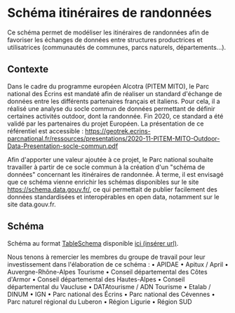 # Schéma itinéraires de randonnées

Ce schéma permet de modéliser les itinéraires de randonnées afin de favoriser les échanges de données entre structures productrices et utilisatrices (communautés de communes, parcs naturels, départements...).

## Contexte

Dans le cadre du programme européen Alcotra (PITEM MITO), le Parc national des Écrins est mandaté afin de réaliser un standard d'échange de données entre les différents partenaires français et italiens. Pour cela, il a réalisé une analyse du socle commun de données permettant de définir certaines activités outdoor, dont la randonnée. Fin 2020, ce standard a été validé par les partenaires du projet Européen. La présentation de ce référentiel est accessible : https://geotrek.ecrins-parcnational.fr/ressources/presentations/2020-11-PITEM-MITO-Outdoor-Data-Presentation-socle-commun.pdf

Afin d'apporter une valeur ajoutée à ce projet, le Parc national souhaite travailler à partir de ce socle commun à la création d'un "schéma de données" concernant les itinéraires de randonnée. À terme, il est envisagé que ce schéma vienne enrichir les schémas disponibles sur le site https://schema.data.gouv.fr/, ce qui permettait de publier facilement des données standardisées et interopérables en open data, notamment sur le site data.gouv.fr.



## Schéma
Schéma au format [TableSchema](https://frictionlessdata.io/specs/table-schema) disponible [ici (insérer url)]().


Nous tenons à remercier les membres du groupe de travail pour leur investissement dans l'élaboration de ce schéma :
	• APIDAE
    • Apitux / April
    • Auvergne-Rhône-Alpes Tourisme
    • Conseil départemental des Côtes d'Armor
    • Conseil départemental des Hautes-Alpes
    • Conseil départemental du Vaucluse
    • DATAtourisme / ADN Tourisme
    • Etalab / DINUM
    • IGN
    • Parc national des Écrins
    • Parc national des Cévennes
    • Parc naturel régional du Luberon
    • Région Ligurie
    • Région SUD